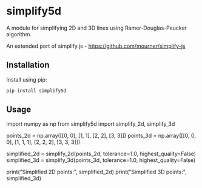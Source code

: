 # simplify5d

A module for simplifying 2D and 3D lines using Ramer-Douglas-Peucker algorithm.

An extended port of simplify.js - https://github.com/mourner/simplify-js

## Installation

Install using pip:

```bash
pip install simplify5d
```

## Usage

import numpy as np
from simplify5d import simplify_2d, simplify_3d

points_2d = np.array([[0, 0], [1, 1], [2, 2], [3, 3]])
points_3d = np.array([[0, 0, 0], [1, 1, 1], [2, 2, 2], [3, 3, 3]])

simplified_2d = simplify_2d(points_2d, tolerance=1.0, highest_quality=False)
simplified_3d = simplify_3d(points_3d, tolerance=1.0, highest_quality=False)

print("Simplified 2D points:", simplified_2d)
print("Simplified 3D points:", simplified_3d)
